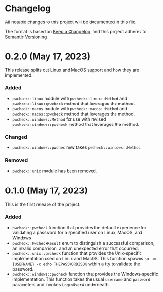 # Changelog

All notable changes to this project will be documented in this file.

The format is based on [Keep a Changelog](https://keepachangelog.com/en/1.0.0/),
and this project adheres to [Semantic Versioning](https://semver.org/spec/v2.0.0.html).

# 0.2.0 (May 17, 2023)

This release splits out Linux and MacOS support and how they are implemented.

### Added

- `pwcheck::linux` module with `pwcheck::linux::Method` and
  `pwcheck::linux::pwcheck` method that leverages the method.
- `pwcheck::macos` module with `pwcheck::macos::Method` and
  `pwcheck::macos::pwcheck` method that leverages the method.
- `pwcheck::windows::Method` for use with revised `pwcheck::windows::pwcheck`
  method that leverages the method.

### Changed

- `pwcheck::windows::pwchec` now takes `pwcheck::windows::Method`.

### Removed

- `pwcheck::unix` module has been removed.

# 0.1.0 (May 17, 2023)

This is the first release of the project.

### Added

- `pwcheck::pwcheck` function that provides the default experience for
  validating a password for a specified user on Linux, MacOS, and Windows
- `pwcheck::PwcheckResult` enum to distinguish a successful comparison, an
  invalid comparison, and an unexpected error that occurred.
- `pwcheck::unix::pwcheck` function that provides the Unix-specific
  implementation used on Linux and MacOS. This function spawns
  `su -m {USERNAME} -c echo THEPASSWORDISOK` within a tty to validate
  the password.
- `pwcheck::windows::pwcheck` function that provides the Windows-specific
  implementation. This function takes the usual `username` and `password`
  parameters and invokes `LogonUserW` underneath.
